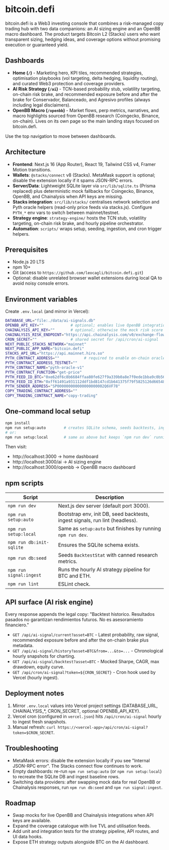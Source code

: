 # bitcoin.defi

bitcoin.defi is a Web3 investing console that combines a risk-managed copy trading hub with two data companions: an AI sizing engine and an OpenBB macro dashboard. The product targets Bitcoin L2 (Stacks) users who want transparent sizing, hedging ideas, and coverage options without promising execution or guaranteed yield.

## Dashboards

- **Home (`/`)** - Marketing hero, KPI tiles, recommended strategies, optimisation playbooks (vol targeting, delta hedging, liquidity routing), and curated Web3 protection and coverage providers.
- **AI Risk Strategy (`/ai`)** - TCN-based probability stub, volatility targeting, on-chain risk brake, and recommended exposure before and after the brake for Conservador, Balanceado, and Agresivo profiles (always including legal disclaimers).
- **OpenBB Macro (`/openbb`)** - Market flows, perp metrics, narratives, and macro highlights sourced from OpenBB research (Coingecko, Binance, on-chain). Lives on its own page so the main landing stays focused on bitcoin.defi.

Use the top navigation to move between dashboards.

## Architecture

- **Frontend**: Next.js 16 (App Router), React 19, Tailwind CSS v4, Framer Motion transitions.
- **Wallets**: `@stacks/connect` v8 (Stacks). MetaMask support is optional; disable the extension locally if it spams JSON-RPC errors.
- **Server/Data**: Lightweight SQLite layer via `src/lib/sqlite.ts` (Prisma replaced) plus deterministic mock fallbacks for Coingecko, Binance, OpenBB, and Chainalysis when API keys are missing.
- **Stacks integration**: `src/lib/stacks/` centralises network selection and Pyth oracle helpers (read-only price feeds via stacks.js). Configure `PYTH_*` env vars to switch between mainnet/testnet.
- **Strategy engine**: `strategy-engine/` hosts the TCN stub, volatility targeting, on-chain risk brake, and hourly pipeline orchestrator.
- **Automation**: `scripts/` wraps setup, seeding, ingestion, and cron trigger helpers.

## Prerequisites

- Node.js 20 LTS
- npm 10+
- Git (access to `https://github.com/leocagli/bitcoin.defi.git`)
- Optional: disable unrelated browser wallet extensions during local QA to avoid noisy console errors.

## Environment variables

Create `.env.local` (and mirror in Vercel):

```bash
DATABASE_URL="file:./data/ai-signals.db"
OPENBB_API_KEY=""            # optional; enables live OpenBB integration when present
CHAINALYSIS_API_KEY=""       # optional; otherwise the mock risk score is used
CHAINALYSIS_RISK_ENDPOINT="https://api.chainalysis.com/v0/exchange-flows/{asset}"
CRON_SECRET=""               # shared secret for /api/cron/ai-signal
NEXT_PUBLIC_STACKS_NETWORK="mainnet"
NEXT_PUBLIC_APP_NAME="bitcoin.defi"
STACKS_API_URL="https://api.mainnet.hiro.so"
PYTH_CONTRACT_ADDRESS=""           # required to enable on-chain oracle reads (mainnet)
PYTH_CONTRACT_ADDRESS_TESTNET=""
PYTH_CONTRACT_NAME="pyth-oracle-v1"
PYTH_CONTRACT_FUNCTION="get-price"
PYTH_FEED_ID_BTC="0xe62df6c8b6684ffaa80fe627f9a339b0a8e7f0ede1bba9c0b566b0b6c3f0961a"
PYTH_FEED_ID_ETH="0xff61491a931112ddf1bd8147cd1b641375f79f5825126d665480874634fd0ace"
PYTH_SENDER_ADDRESS="SP000000000000000000002Q6VF78"
COPY_TRADING_CONTRACT_ADDRESS=""
COPY_TRADING_CONTRACT_NAME="copy-trading"
```

## One-command local setup

```bash
npm install
npm run setup:auto        # creates SQLite schema, seeds backtests, ingests signals, runs lint
# or:
npm run setup:local       # same as above but keeps `npm run dev` running on port 3000
```

Then visit:

- http://localhost:3000 -> home dashboard
- http://localhost:3000/ai -> AI sizing engine
- http://localhost:3000/openbb -> OpenBB macro dashboard

## npm scripts

| Script | Description |
| ------ | ----------- |
| `npm run dev` | Next.js dev server (default port 3000). |
| `npm run setup:auto` | Bootstrap env, init DB, seed backtests, ingest signals, run lint (headless). |
| `npm run setup:local` | Same as `setup:auto` but finishes by running `npm run dev`. |
| `npm run db:init-sqlite` | Ensures the SQLite schema exists. |
| `npm run db:seed` | Seeds `BacktestStat` with canned research metrics. |
| `npm run signal:ingest` | Runs the hourly AI strategy pipeline for BTC and ETH. |
| `npm run lint` | ESLint check. |

## API surface (AI risk engine)

Every response appends the legal copy: "Backtest historico. Resultados pasados no garantizan rendimientos futuros. No es asesoramiento financiero."

- `GET /api/ai-signal/current?asset=BTC` - Latest probability, raw signal, recommended exposure before and after the on-chain brake plus metadata.
- `GET /api/ai-signal/history?asset=BTC&from=...&to=...` - Chronological hourly snapshots for charting.
- `GET /api/ai-signal/backtest?asset=BTC` - Mocked Sharpe, CAGR, max drawdown, equity curve.
- `GET /api/cron/ai-signal?token=${CRON_SECRET}` - Cron hook used by Vercel (hourly ingest).

## Deployment notes

1. Mirror `.env.local` values into Vercel project settings (DATABASE_URL, CHAINALYSIS_*, CRON_SECRET, optional OPENBB_API_KEY).
2. Vercel cron (configured in `vercel.json`) hits `/api/cron/ai-signal` hourly to ingest fresh snapshots.
3. Manual refresh: `curl https://<vercel-app>/api/cron/ai-signal?token=$CRON_SECRET`.

## Troubleshooting

- MetaMask errors: disable the extension locally if you see "Internal JSON-RPC error". The Stacks connect flow continues to work.
- Empty dashboards: re-run `npm run setup:auto` (or `npm run setup:local`) to recreate the SQLite DB and ingest baseline rows.
- Switching data providers: after swapping mock data for real OpenBB or Chainalysis responses, run `npm run db:seed` and `npm run signal:ingest`.

## Roadmap

- Swap mocks for live OpenBB and Chainalysis integrations when API keys are available.
- Expand the coverage catalogue with live TVL and utilisation feeds.
- Add unit and integration tests for the strategy pipeline, API routes, and UI data hooks.
- Expose ETH strategy outputs alongside BTC on the AI dashboard.
